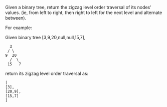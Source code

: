 Given a binary tree, return the zigzag level order traversal of its nodes' values. (ie, from left to right, then right to left for the next level and alternate between).

For example:

Given binary tree [3,9,20,null,null,15,7],

      3
     / \
    9  20
      /  \
     15   7
   
return its zigzag level order traversal as:

    [
    [3],
    [20,9],
    [15,7]
    ]
